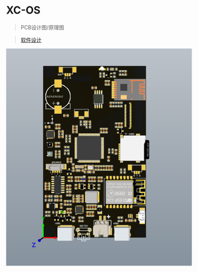 
# XC-OS
> PCB设计图/原理图

>[软件设计](https://github.com/robojkj/XC-OS)

![image](https://github.com/robojkj/XC-OS-Hardware/blob/master/Images/1.png)


